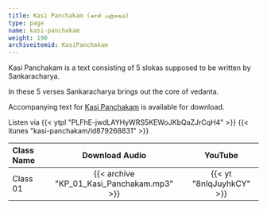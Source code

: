 ```yaml
---
title: Kasi Panchakam (காசி பஞ்சகம்)
type: page
name: kasi-panchakam
weight: 190
archiveitemid: KasiPanchakam
---
```


Kasi Panchakam is a text consisting of 5 slokas supposed to be written by Sankaracharya.

In these 5 verses Sankaracharya brings out the core of vedanta.

Accompanying text for [Kasi Panchakam](https://media.poornalayam.org/download/VedanticTexts/Kasi_Panchakam.pdf) is available for download.

Listen via {{< ytpl "PLFhE-jwdLAYHyWRS5KEWoJKbQaZJrCqH4" >}} {{< itunes "kasi-panchakam/id879268831" >}}

Class Name | Download Audio | YouTube
:---|:---:|:---:
Class 01 | {{< archive "KP_01_Kasi_Panchakam.mp3" >}} | {{< yt "8nIqJuyhkCY" >}}
